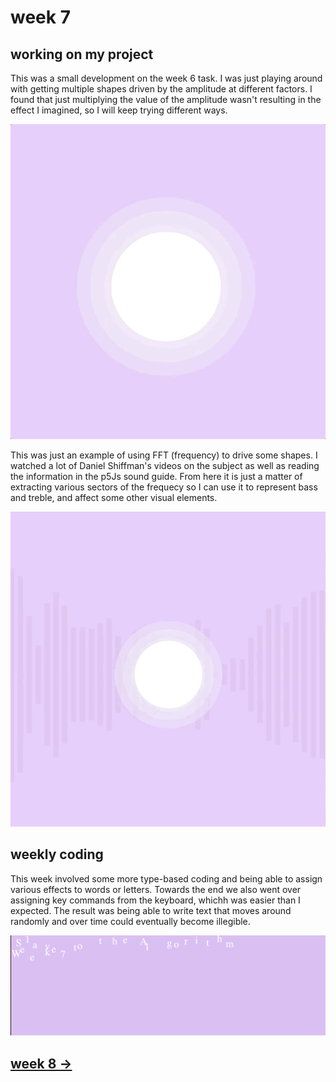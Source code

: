 # week 7

## working on my project

This was a small development on the week 6 task. I was just playing around with getting multiple shapes driven by the amplitude at different factors. I found that just multiplying the value of the amplitude wasn't resulting in the effect I imagined, so I will keep trying different ways.

<img src="gif1.gif" width="750" />

This was just an example of using FFT (frequency) to drive some shapes. I watched a lot of Daniel Shiffman's videos on the subject as well as reading the information in the p5Js sound guide. From here it is just a matter of extracting various sectors of the frequecy so I can use it to represent bass and treble, and affect some other visual elements.

<img src="gif3.gif" width="750" />

## weekly coding

This week involved some more type-based coding and being able to assign various effects to words or letters. Towards the end we also went over assigning key commands from the keyboard, whichh was easier than I expected. The result was being able to write text that moves around randomly and over time could eventually become illegible.

<img src="Screen Shot 2020-09-11 at 8.42.04 pm.png" width="750" />

## [week 8 ->](https://sylvain-girard.github.io/Slave2theAlgo2020/week08/)
